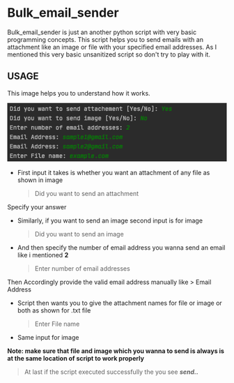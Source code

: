 # Bulk_email_sender
Bulk_email_sender is just an another python script with very basic programming concepts. This script helps you to send emails with an attachment like an image or file with your specified email addresses.
As I mentioned this very basic unsanitized script so don't try to play with it.

## USAGE
This image helps you to understand how it works.


![](/usage.png)



- First input it takes is whether you want an attachment of any file as shown in image
    > Did you want to send an attachment
    
Specify your answer 
- Similarly, if you want to send an image second input is for image
    > Did you want to send an image
    
- And then specify the number of email address you wanna send an email like i mentioned **2**
    > Enter number of email addresses
    
Then Accordingly provide the valid email address manually like
    > Email Address

- Script then wants you to give the attachment names for file or image or both as shown for .txt file
    > Enter File name
    
- Same input for image 

**Note: make sure that file and image which you wanna to send is always is at the same location of script to work properly**

> At last if the script executed successfully the you see ***send..***
